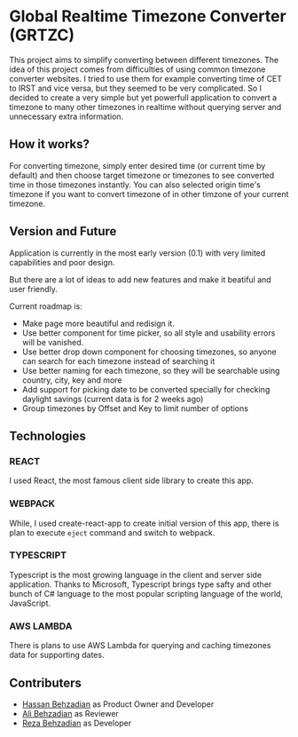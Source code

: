 # Global Realtime Timezone Converter (GRTZC)

This project aims to simplify converting between different timezones. The idea of this project comes from difficulties of using common timezone converter websites. I tried to use them for example converting time of CET to IRST and vice versa, but they seemed to be very complicated. So I decided to create a very simple but yet powerfull application to convert a timezone to many other timezones in realtime without querying server and unnecessary extra information.

## How it works?

For converting timezone, simply enter desired time (or current time by default) and then choose target timezone or timezones to see converted time in those timezones instantly.
You can also selected origin time's timezone if you want to convert timezone of in other timzone of your current timezone.

## Version and Future

Application is currently in the most early version (0.1) with very limited capabilities and poor design.

But there are a lot of ideas to add new features and make it beatiful and user friendly.

Current roadmap is:

- Make page more beautiful and redisign it.
- Use better component for time picker, so all style and usability errors will be vanished.
- Use better drop down component for choosing timezones, so anyone can search for each timezone instead of searching it
- Use better naming for each timezone, so they will be searchable using country, city, key and more
- Add support for picking date to be converted specially for checking daylight savings (current data is for 2 weeks ago)
- Group timezones by Offset and Key to limit number of options

## Technologies

### REACT

I used React, the most famous client side library to create this app.

### WEBPACK

While, I used create-react-app to create initial version of this app, there is plan to execute `eject` command and switch to webpack.

### TYPESCRIPT

Typescript is the most growing language in the client and server side application. Thanks to Microsoft, Typescript brings type safty and other bunch of C# language to the most popular scripting language of the world, JavaScript.

### AWS LAMBDA

There is plans to use AWS Lambda for querying and caching timezones data for supporting dates.

## Contributers

- [Hassan Behzadian](https://github.com/behzadian) as Product Owner and Developer
- [Ali Behzadian](https://github.com/alibehzadian) as Reviewer
- [Reza Behzadian](https://github.com/rezabehzadian) as Developer
